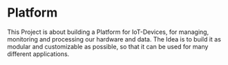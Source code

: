 # Platform

This Project is about building a Platform for IoT-Devices, for managing, monitoring and processing our hardware and data.
The Idea is to build it as modular and customizable as possible, so that it can be used for many different applications.
